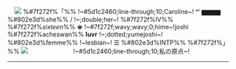  ​ 
 ​ 
 ​ 
 ​ 
![](https://i.postimg.cc/3xRBQm6n/image.gif)
%#7f272f%「%% !~#5d1c2460;line-through;10;Caroline~! ᵒʳ ▆▆▆▆ %#802e3d%she%% / !~;double;her~! %#7f272f%Ⅳ%%
%#7f272f%*sixteen*%% ♚ !~#7f272f;wavy;wavy;0;hime~!joshi %#7f272f%acheswan%% **luvr**
!~;dotted;yumejoshi~! %#802e3d%femme%% !~lesbian~! ☰ %#802e3d%INTP%% %#7f272f%」%%
![](https://i.postimg.cc/tTrwppkx/div.png)
 ​  ​  ​  ​  ​  ​  ​  ​  ​  ​  ​  ​  ​  ​  ​  ​  ​  ​  ​  ​  ​  ​  ​  ​  ​  ​  ​  ​  ​  ​  ​  ​  ​ !~#5d1c2460;line-through;10;私の原点~!
 ​ 
 ​ 
 ​ 
___
